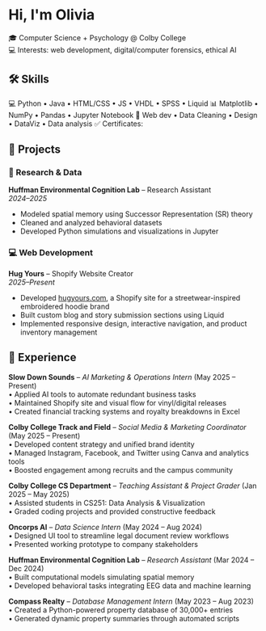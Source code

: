 
# Hi, I'm Olivia

🎓 Computer Science + Psychology @ Colby College  
💻 Interests: web development, digital/computer forensics, ethical AI

## 🛠 Skills
💻 Python • Java • HTML/CSS • JS • VHDL • SPSS • Liquid
📊 Matplotlib • NumPy • Pandas • Jupyter Notebook 
📂 Web dev • Data Cleaning • Design • DataViz • Data analysis
✅ Certificates: 

## 📁 Projects

### 🧠 Research & Data
**Huffman Environmental Cognition Lab** – Research Assistant  
*2024–2025*  
- Modeled spatial memory using Successor Representation (SR) theory  
- Cleaned and analyzed behavioral datasets  
- Developed Python simulations and visualizations in Jupyter
  
### 💻 Web Development
**Hug Yours** – Shopify Website Creator  
*2025–Present*  
- Developed [hugyours.com](https://hugyours.com), a Shopify site for a streetwear-inspired embroidered hoodie brand  
- Built custom blog and story submission sections using Liquid  
- Implemented responsive design, interactive navigation, and product inventory management


## 💼 Experience

**Slow Down Sounds** – *AI Marketing & Operations Intern* (May 2025 – Present)  
• Applied AI tools to automate redundant business tasks  
• Maintained Shopify site and visual flow for vinyl/digital releases  
• Created financial tracking systems and royalty breakdowns in Excel  

**Colby College Track and Field** – *Social Media & Marketing Coordinator* (May 2025 – Present)  
• Developed content strategy and unified brand identity  
• Managed Instagram, Facebook, and Twitter using Canva and analytics tools  
• Boosted engagement among recruits and the campus community  

**Colby College CS Department** – *Teaching Assistant & Project Grader* (Jan 2025 – May 2025)  
• Assisted students in CS251: Data Analysis & Visualization  
• Graded coding projects and provided constructive feedback  

**Oncorps AI** – *Data Science Intern* (May 2024 – Aug 2024)  
• Designed UI tool to streamline legal document review workflows  
• Presented working prototype to company stakeholders  

**Huffman Environmental Cognition Lab** – *Research Assistant* (Mar 2024 – Dec 2024)  
• Built computational models simulating spatial memory  
• Developed behavioral tasks integrating EEG data and machine learning  

**Compass Realty** – *Database Management Intern* (May 2023 – Aug 2023)  
• Created a Python-powered property database of 30,000+ entries  
• Generated dynamic property summaries through automated scripts  

<!---
ordohe/ordohe is a ✨ special ✨ repository because its `README.md` (this file) appears on your GitHub profile.
You can click the Preview link to take a look at your changes.
--->
